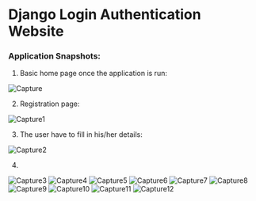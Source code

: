 # Django Login Authentication Website

### Application Snapshots:
1. Basic home page once the application is run:

![Capture](https://user-images.githubusercontent.com/75041273/149496667-6ba29dba-6e36-4192-bd76-746c08325809.PNG)

2. Registration page:

![Capture1](https://user-images.githubusercontent.com/75041273/149496913-5ff4eae5-b7af-4358-b372-56d2596e3560.PNG)

3. The user have to fill in his/her details:

![Capture2](https://user-images.githubusercontent.com/75041273/149496985-2d46ab39-4caf-4ef3-8e7b-9b5614e40afc.PNG)

4. 
![Capture3](https://user-images.githubusercontent.com/75041273/149497038-bfdfaa0c-26b8-4560-a0d7-e9057ea75b93.PNG)
![Capture4](https://user-images.githubusercontent.com/75041273/149497080-9d75f98d-7727-41cd-b85b-fb2aeb088f72.PNG)
![Capture5](https://user-images.githubusercontent.com/75041273/149497116-1be9b159-e57f-4d67-83c3-a6bb4bba9048.PNG)
![Capture6](https://user-images.githubusercontent.com/75041273/149497141-896c6ad4-05c5-41ef-a8d6-9be40525a915.PNG)
![Capture7](https://user-images.githubusercontent.com/75041273/149497176-2d0f1e39-5f0b-48e8-9fc8-0e582a94ceda.PNG)
![Capture8](https://user-images.githubusercontent.com/75041273/149497214-2d96f808-5003-412a-9a11-c9c839e0130c.PNG)
![Capture9](https://user-images.githubusercontent.com/75041273/149497246-80798932-7b68-40d5-9e38-0843da32b84f.PNG)
![Capture10](https://user-images.githubusercontent.com/75041273/149497272-1d3f89de-421d-415c-8d8c-7cc4b372076b.PNG)
![Capture11](https://user-images.githubusercontent.com/75041273/149497315-1a22a622-bcd1-4a97-bed5-4f35bc0abd58.PNG)
![Capture12](https://user-images.githubusercontent.com/75041273/149497350-268524cc-f6c0-4943-9353-2ce1d9498ea5.PNG)
